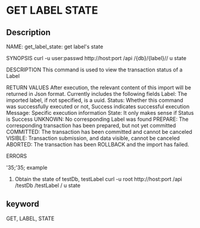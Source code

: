 <!-- 
Licensed to the Apache Software Foundation (ASF) under one
or more contributor license agreements.  See the NOTICE file
distributed with this work for additional information
regarding copyright ownership.  The ASF licenses this file
to you under the Apache License, Version 2.0 (the
"License"); you may not use this file except in compliance
with the License.  You may obtain a copy of the License at

  http://www.apache.org/licenses/LICENSE-2.0

Unless required by applicable law or agreed to in writing,
software distributed under the License is distributed on an
"AS IS" BASIS, WITHOUT WARRANTIES OR CONDITIONS OF ANY
KIND, either express or implied.  See the License for the
specific language governing permissions and limitations
under the License.
-->

# GET LABEL STATE
## Description
NAME:
get_label_state: get label's state

SYNOPSIS
curl -u user:passwd http://host:port /api /{db}/{label}// u state

DESCRIPTION
This command is used to view the transaction status of a Label

RETURN VALUES
After execution, the relevant content of this import will be returned in Json format. Currently includes the following fields
Label: The imported label, if not specified, is a uuid.
Status: Whether this command was successfully executed or not, Success indicates successful execution
Message: Specific execution information
State: It only makes sense if Status is Success
UNKNOWN: No corresponding Label was found
PREPARE: The corresponding transaction has been prepared, but not yet committed
COMMITTED: The transaction has been committed and cannot be canceled
VISIBLE: Transaction submission, and data visible, cannot be canceled
ABORTED: The transaction has been ROLLBACK and the import has failed.

ERRORS

'35;'35; example

1. Obtain the state of testDb, testLabel
curl -u root http://host:port /api /testDb /testLabel / u state

## keyword
GET, LABEL, STATE
